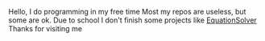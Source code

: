 Hello, I do programming in my free time
Most my repos are useless, but some are ok.
Due to school I don't finish some projects like <a href="github.com/EmilMis/EquationSolver">EquationSolver</a>
Thanks for visiting me

<!---
EmilMis/EmilMis is a ✨ special ✨ repository because its `README.md` (this file) appears on your GitHub profile.
You can click the Preview link to take a look at your changes.
--->

